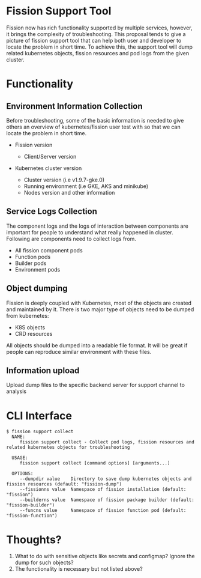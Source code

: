 # Fission Support Tool

Fission now has rich functionality supported by multiple services, however, it brings the complexity of troubleshooting.
This proposal tends to give a picture of fission support tool that can help both user and developer to locate the problem in short time.
To achieve this, the support tool will dump related kubernetes objects, fission resources and pod logs from the given cluster.

# Functionality

## Environment Information Collection

Before troubleshooting, some of the basic information is needed to give others an overview of kubernetes/fission user test with so that we can locate the problem in short time.

- Fission version

  - Client/Server version

- Kubernetes cluster version
  - Cluster version (i.e v1.9.7-gke.0)
  - Running environment (i.e GKE, AKS and minikube)
  - Nodes version and other information

## Service Logs Collection

The component logs and the logs of interaction between components are important for people to understand what really happened in cluster. Following are components need to collect logs from.

- All fission component pods
- Function pods
- Builder pods
- Environment pods

## Object dumping

Fission is deeply coupled with Kubernetes, most of the objects are created and maintained by it. There is two major type of objects need to be dumped from kubernetes:

- K8S objects
- CRD resources

All objects should be dumped into a readable file format. It will be great if people can reproduce similar environment with these files.

## Information upload

Upload dump files to the specific backend server for support channel to analysis

# CLI Interface

```
$ fission support collect
  NAME:
     fission support collect - Collect pod logs, fission resources and related kubernetes objects for troubleshooting

  USAGE:
     fission support collect [command options] [arguments...]

  OPTIONS:
     --dumpdir value    Directory to save dump kubernetes objects and fission resources (default: "fission-dump")
     --fissionns value  Namespace of fission installation (default: "fission")
     --builderns value  Namespace of fission package builder (default: "fission-builder")
     --funcns value     Namespace of fission function pod (default: "fission-function")
```

# Thoughts?

1. What to do with sensitive objects like secrets and configmap? Ignore the dump for such objects?
2. The functionality is necessary but not listed above?
